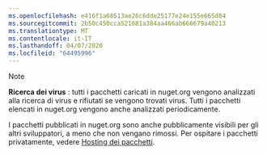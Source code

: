 ```yaml
---
ms.openlocfilehash: e416f1a68513ae26c6dde25177e24e155e665d04
ms.sourcegitcommit: 2b50c450cca521681a384aa466ab666679a40213
ms.translationtype: MT
ms.contentlocale: it-IT
ms.lasthandoff: 04/07/2020
ms.locfileid: "64495996"
---
```

> [!Note]
> **Ricerca dei virus** : tutti i pacchetti caricati in nuget.org vengono analizzati alla ricerca di virus e rifiutati se vengono trovati virus. Tutti i pacchetti elencati in nuget.org vengono anche analizzati periodicamente.
>
> I pacchetti pubblicati in nuget.org sono anche pubblicamente visibili per gli altri sviluppatori, a meno che non vengano rimossi. Per ospitare i pacchetti privatamente, vedere [Hosting dei pacchetti](../../hosting-packages/overview.md).
